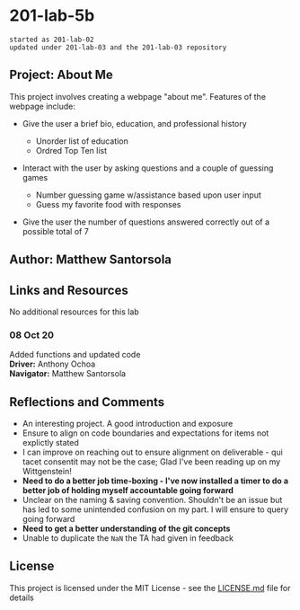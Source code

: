 
# 201-lab-5b

    started as 201-lab-02    
    updated under 201-lab-03 and the 201-lab-03 repository
  
## Project: About Me

This project involves creating a webpage "about me".
Features of the webpage include:

- Give the user a brief bio, education, and professional history

  - Unorder list of education
  - Ordred Top Ten list

- Interact with the user by asking questions and a couple of guessing games

  - Number guessing game w/assistance based upon user input
  - Guess my favorite food with responses

- Give the user the number of questions answered correctly out of a possible total of 7

## Author: Matthew Santorsola

## Links and Resources

No additional resources for this lab

### 08 Oct 20

  Added functions and updated code  
   **Driver:** Anthony Ochoa  
  **Navigator:** Matthew Santorsola

## Reflections and Comments

- An interesting project. A good introduction and exposure
- Ensure to align on code boundaries and expectations for items not explictly stated
- I can improve on reaching out to ensure alignment on deliverable - qui tacet consentit may not be the case; Glad I've been reading up on my Wittgenstein!
- **Need to do a better job time-boxing - I've now installed a timer to do a better job of holding myself accountable going forward**
- Unclear on the naming & saving convention. Shouldn't be an issue but has led to some unintended confusion on my part. I will ensure to query going forward
- **Need to get a better understanding of the git concepts**
- Unable to duplicate the `NaN` the TA had given in feedback

## License

This project is licensed under the MIT License - see the [LICENSE.md](LICENSE.md) file for details
